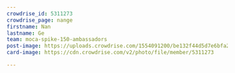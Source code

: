 ```yaml
---
crowdrise_id: 5311273
crowdrise_page: nange
firstname: Nan
lastname: Ge
team: moca-spike-150-ambassadors
post-image: https://uploads.crowdrise.com/1554091200/be132f44d5d7e6bfa225acca17d69c25.jpg
card-image: https://cdn.crowdrise.com/v2/photo/file/member/5311273

---
```

